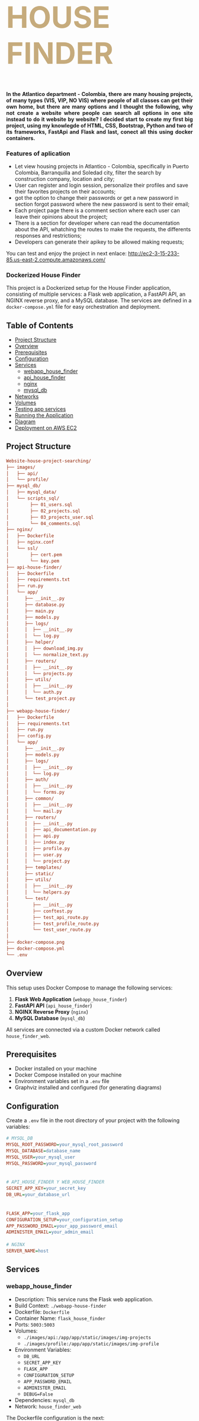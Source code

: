 <div class="row ">
	<div class="col ">
		<h1  style="color:#C6AB7C; font-size: 80px; font-weight:bold;">HOUSE FINDER</h1>
	</div>
</div>

<h4 align="justify">In the Atlantico department - Colombia, there are many housing projects, of many types (VIS, VIP, NO VIS) where people of all classes can get their own home, but there are many options and I thought the following, why not create a website where people can search all options in one site instead to do it website by website? I decided start to create my first big project, using my knowlegde of HTML, CSS, Bootstrap, Python and two of its frameworks, FastApi and Flask and last, conect all this using docker containers.</h4> 

### Features of aplication

- Let view housing projects in Atlantico - Colombia, specifically in Puerto Colombia, Barranquilla and Soledad city, filter the search by construction company, location and city;
- User can register and login session, personalize their profiles and save their favorites projects on their accounts;
- got the option to change their passwords or get a new password in section forgot password where the new password is sent to their email;
- Each project page there is a comment section where each user can leave their opinions about the project;
- There is a section for developer where can read the documentation about the API, whatching the routes to make the requests, the differents responses and restrictions;
- Developers can generate their apikey to be allowed making requests;

You can test and enjoy the project in next enlace: http://ec2-3-15-233-85.us-east-2.compute.amazonaws.com/

### Dockerized  House Finder

This project is a Dockerized setup for the House Finder application, consisting of multiple services: a Flask web application, a FastAPI API, an NGINX reverse proxy, and a MySQL database. The services are defined in a `docker-compose.yml` file for easy orchestration and deployment.

## Table of Contents
- [Project Structure](#project-structure)
- [Overview](#overview)
- [Prerequisites](#prerequisites)
- [Configuration](#configuration)
- [Services](#services)
  - [webapp_house_finder](#webapp_house_finder)
  - [api_house_finder](#api_house_finder)
  - [nginx](#nginx)
  - [mysql_db](#mysql_db)
- [Networks](#networks)
- [Volumes](#volumes)
- [Testing app services](#testing-app-services)
- [Running the Application](#running-the-application)
- [Diagram](#diagram)
- [Deployment on AWS EC2](#deployment-on-aws-ec2)

## Project Structure
```ini
Website-house-project-searching/
├── images/
│   ├── api/
│   └── profile/
├── mysql_db/
│   ├── mysql_data/
│   └── scripts_sql/
│        ├── 01_users.sql
│        ├── 02_projects.sql
│        ├── 03_projects_user.sql
│        └── 04_comments.sql
├── nginx/
│   ├── Dockerfile
│   ├── nginx.conf
│   └── ssl/
│        ├── cert.pem
│        └── key.pem
├── api-house-finder/
│   ├── Dockerfile
│   ├── requirements.txt
│   ├── run.py
│   └── app/
│      ├── __init__.py
│      ├── database.py
│      ├── main.py
│      ├── models.py
│      ├── logs/	
│      │  ├── __init__.py
│      │  └── log.py                                                                                                                                                                  
│      ├── helper/
│      │  ├── download_img.py
│      │  └── normalize_text.py
│      ├── routers/	
│      │  ├── __init__.py
│      │  └── projects.py
│      ├── utils/	
│      │  ├── __init__.py
│      │  └── auth.py
│      └── test_project.py
│
├── webapp-house-finder/
│   ├── Dockerfile
│   ├── requirements.txt
│   ├── run.py
│   ├── config.py
│   └── app/
│      ├── __init__.py
│      ├── models.py
│      ├── logs/	
│      │  ├── __init__.py
│      │  └── log.py                                                                                                                                                                  
│      ├── auth/
│      │  ├── __init__.py
│      │  └── forms.py
│      ├── common/
│      │  ├── __init__.py
│      │  └── mail.py
│      ├── routers/	
│      │  ├── __init__.py
│      │  ├── api_documentation.py
│      │  ├── api.py
│      │  ├── index.py
│      │  ├── profile.py
│      │  ├── user.py
│      │  └── project.py
│      ├── templates/
│      ├── static/
│      ├── utils/	
│      │  ├── __init__.py
│      │  └── helpers.py
│      └── test/
│         ├── __init__.py
│         ├── conftest.py
│         ├── test_api_route.py
│         ├── test_profile_route.py
│         └── test_user_route.py
│   
├── docker-compose.png  
├── docker-compose.yml
└── .env


```

## Overview

This setup uses Docker Compose to manage the following services:

1. **Flask Web Application** (`webapp_house_finder`)
2. **FastAPI API** (`api_house_finder`)
3. **NGINX Reverse Proxy** (`nginx`)
4. **MySQL Database** (`mysql_db`)

All services are connected via a custom Docker network called `house_finder_web`.

## Prerequisites

- Docker installed on your machine
- Docker Compose installed on your machine
- Environment variables set in a `.env` file
- Graphviz installed and configured (for generating diagrams)


## Configuration

Create a `.env` file in the root directory of your project with the following variables:

```ini
# MYSQL_DB
MYSQL_ROOT_PASSWORD=your_mysql_root_password
MYSQL_DATABASE=database_name
MYSQL_USER=your_mysql_user
MYSQL_PASSWORD=your_mysql_password


# API_HOUSE_FINDER Y WEB_HOUSE_FINDER
SECRET_APP_KEY=your_secret_key
DB_URL=your_database_url


FLASK_APP=your_flask_app
CONFIGURATION_SETUP=your_configuration_setup
APP_PASSWORD_EMAIL=your_app_password_email
ADMINISTER_EMAIL=your_admin_email

# NGINX
SERVER_NAME=host
```
## Services
### webapp_house_finder

- Description: This service runs the Flask web application.
- Build Context: `./webapp-house-finder`
- Dockerfile: `Dockerfile`
- Container Name: `flask_house_finder`
- Ports: `5003:5003`
- Volumes:
     - `./images/api:/app/app/static/images/img-projects`
     - `./images/profile:/app/app/static/images/img-profile`
- Environment Variables:
     - `DB_URL`
     - `SECRET_APP_KEY`
     - `FLASK_APP`
     - `CONFIGURATION_SETUP`
     - `APP_PASSWORD_EMAIL`
     - `ADMINISTER_EMAIL`
     - `DEBUG=False`
- Dependencies: `mysql_db`
- Network: `house_finder_web`

The Dockerfile configuration is the next:
```init
FROM python:3.8-slim

RUN apt-get update && \
    apt-get install -y locales && \
    echo "en_US.UTF-8 UTF-8" > /etc/locale.gen && \
    locale-gen en_US.UTF-8

ENV LANG en_US.UTF-8
ENV LANGUAGE en_US:en
ENV LC_ALL en_US.UTF-8

WORKDIR /app

COPY requirements.txt ./

RUN pip install -r requirements.txt

RUN pip install pytest

COPY . .

EXPOSE 5003

CMD ["gunicorn", "run:app", "-w", "4", "--bind", "0.0.0.0:5003"]
```
  
### api_house_finder
- Description: This service runs the FastAPI application.
- Build Context: `./api-house-finder`
- Dockerfile: `Dockerfile`
- Container Name: `fastapi_house_finder`
- Ports: `8000:8000`
- Volumes:
     - `./images/api:/app/app/static/images/img-projects`
- Environment Variables:
     - `DB_URL`
     - `SECRET_APP_KEY`
- Dependencies: `mysql_db`
- Network: `house_finder_web`
The Dockerfile configuration is the next:
```init
FROM python:3.11-slim

WORKDIR /app

COPY requirements.txt .

RUN pip install -r requirements.txt

RUN pip install pytest

COPY . .

CMD ["uvicorn", "main:app", "--host", "0.0.0.0", "--port", "8000"]
```

### nginx
- Description: This service runs the NGINX reverse proxy.
- Build Context: `./nginx`
- Ports: `80:80`
- Dependencies: `webapp_house_finder`, `api_house_finder`
- Network: `house_finder_web`
The Dockerfile configuration is the next:

```init
FROM nginx:latest

COPY nginx.conf /etc/nginx/nginx.conf

EXPOSE 80
```

### mysql_db
- Description: This service runs the MySQL database.
- Image: `mysql:latest`
- Container Name: `mysql_db`
- Ports: `3306:3306`
- Environment Variables:
     - `MYSQL_ROOT_PASSWORD`
     - `MYSQL_DATABASE`
     - `MYSQL_USER`
     - `MYSQL_PASSWORD`
- Volumes:
     - `./mysql_db/mysql_data:/var/lib/mysql`
     - `./mysql_db/scripts_sql:/docker-entrypoint-initdb.d`
- Network:
     - `house_finder_web`

## Networks
- house_finder_web: A custom network for connecting all the services.

## Volumes
- mysql_data: Stores MySQL data.
- images: Stores images used by the applications.

## Testing app services
In same `.env` file in the root directory of your project with the following test variables:
```ini
# .env file
TEST_CONFIGURATION_SETUP=TEST_CONFIG_FLASKAPP
TEST_DB_URL=SQLITE_URL_TESTING
TEST_APIKEY=TEST_CREDENTIALS_APIKEY
TEST_TOKEN=TEST_CREDENTIALS_TOKENSECRET
```
Docker compose configuration we add the next:

```ini
  test_fastapi:
    build:
      context: ./api-house-finder
      dockerfile: Dockerfile
    command: ["pytest"]
    environment:
      - DB_URL=${TEST_DB_URL}
      - TEST_APIKEY=${TEST_APIKEY}
      - TEST_TOKEN=${TEST_TOKEN}
    depends_on:
      - postgresql_db
    env_file:
      - .env

  test_flask:
    build:
      context: ./webapp-house-finder
      dockerfile: Dockerfile
    command: ["pytest", "app/tests/"]
    environment:
      - TEST_CONFIGURATION_SETUP=${TEST_CONFIGURATION_SETUP}
    env_file:
      - .env

```

## Running the Application

1. Ensure Docker and Docker Compose are installed.

2. Create a .env file in the root directory with the necessary environment variables.

3. Run the following command to build and start all services:
   
   `docker-compose up --build`

4. Access the services:
  - Flask Web Application: http://localhost:5003
  - FastAPI API: http://localhost:8000
  - NGINX Reverse Proxy: http://localhost:80

5. To stop the services, run:

   `docker-compose down`

## Diagram
- Below is a visual representation of the Docker Compose setup:

![Docker Compose Diagram](docker-compose.png)

## Deployment on AWS EC2
### Prerequisites
- AWS Account
- EC2 instance (Free tier, Amazon Linux 2 AMI)
- GitHub repository with your project

### Steps
1. Update the package index on your EC2 instance:
  
  ```ini
  sudo yum update -y
  ```

2. Install Docker:

 ```ini
  sudo amazon-linux-extras install docker
  sudo service docker start
  sudo usermod -a -G docker ec2-user
  ```

3. Install Docker Compose:

 ```ini
  sudo curl -L "https://github.com/docker/compose/releases/download/1.29.2/docker-compose-$(uname -s)-$(uname -m)" -o /usr/local/bin/docker-compose
  sudo chmod +x /usr/local/bin/docker-compose
  docker-compose --version  # Verify installation
  ```

4. Ensure the Docker daemon is running and set to start on boot:

 ```ini
  sudo systemctl start docker
  sudo systemctl enable docker
  ```

5. Create a directory to paste files of project:

 ```ini
    sudo mkdir house-finder
  ```

6. Transfer your Docker Compose file (docker-compose.yml) and directories from your local to the EC2 instance using scp or any preferred method:
  ```ini
    ssh -i vs-kp-1.pem ec2-user@ec2_public_ip
    mkdir house-finder	
    sudo chmod 755 /home/ec2-user/house-finder
    exit
    chmod 600 vs-kp-1.pem
    scp -i vs-kp-1.pem docker-compose.yml  ec2-user@ec2_public_ip:/home/ec2-user/house-finder
    scp -i vs-kp-1.pem -r images/ webapp-house-finder/ api-house-finder/ mysql_db/ logs/ nginx/ ec2-user@ec2_public_ip:/home/ec2-user/house-finder
  ```

7. Generate a self-signed SSL certificate (if you do not have a domain name):
  ```ini
  cd /house-finder/nginx/ssl/
  sudo openssl req -x509 -nodes -newkey rsa:4096 -keyout key.pem -out cert.pem -days 365
  ```

8. Configure the nginx.conf with nano to enable HTTPS connection in port 443:
  ```ini
  cd /house-finder/nginx/
  sudo nano nginx.conf
```

```ini
  events { }

http {
        include /etc/nginx/mime.types;
    server {
        listen 80;
        server_name ${SERVER_NAME};

        location / {
            proxy_pass http://flask_house_finder:5003;
            proxy_set_header Host $host;
            proxy_set_header X-Real-IP $remote_addr;
            proxy_set_header X-Forwarded-For $proxy_add_x_forwarded_for;
            proxy_set_header X-Forwarded-Proto $scheme;
        }

        location /api/ {
            proxy_pass http://fastapi_house_finder:8000;
            proxy_set_header Host $host;
            proxy_set_header X-Real-IP $remote_addr;
            proxy_set_header X-Forwarded-For $proxy_add_x_forwarded_for;
            proxy_set_header X-Forwarded-Proto $scheme;
            proxy_set_header api_key $upstream_http_api_key;
        }

        location /docs {
            proxy_pass http://fastapi_house_finder:8000/docs;
            proxy_set_header Host $host;
            proxy_set_header X-Real-IP $remote_addr;
            proxy_set_header X-Forwarded-For $proxy_add_x_forwarded_for;
            proxy_set_header X-Forwarded-Proto $scheme;
        }

        location /openapi.json {
            proxy_pass http://fastapi_house_finder:8000/openapi.json;
            proxy_set_header Host $host;
            proxy_set_header X-Real-IP $remote_addr;
            proxy_set_header X-Forwarded-For $proxy_add_x_forwarded_for;
            proxy_set_header X-Forwarded-Proto $scheme;
        }
        location /redoc {
            proxy_pass http://fastapi_house_finder:8000/redoc;
            proxy_set_header Host $host;
            proxy_set_header X-Real-IP $remote_addr;
            proxy_set_header X-Forwarded-For $proxy_add_x_forwarded_for;
            proxy_set_header X-Forwarded-Proto $scheme;
        }
    }


        server{
                listen 443 ssl;
                server_name ${SERVER_NAME};

                ssl_certificate /etc/nginx/ssl/cert.pem;
                ssl_certificate_key /etc/nginx/ssl/key.pem;

                location / {
                        proxy_pass http://flask_house_finder:5003;
                        proxy_set_header Host $host;
                        proxy_set_header X-Real-IP $remote_addr;
                        proxy_set_header X-Forwarded-For $proxy_add_x_forwarded_for;
                        proxy_set_header X-Forwarded-Proto $scheme;
                      }

                location /api/ {
                        proxy_pass http://fastapi_house_finder:8000;
                        proxy_set_header Host $host;
                        proxy_set_header X-Real-IP $remote_addr;
                        proxy_set_header X-Forwarded-For $proxy_add_x_forwarded_for;
                        proxy_set_header X-Forwarded-Proto $scheme;
                        proxy_set_header api_key $upstream_http_api_key;                      
                        }

                location /openapi.json{
                        proxy_pass http://fastapi_house_finder:8000/openapi.json;
                        proxy_set_header Host $host;
                        proxy_set_header X-Real-IP $remote_addr;
                        proxy_set_header X-Forwarded-For $proxy_add_x_forwarded_for;
                        proxy_set_header X-Forwarded-Proto $scheme;
                        }

                location /redoc {
                        proxy_pass http://fastapi_house_finder:8000/redoc;
                        proxy_set_header Host $host;
                        proxy_set_header X-Real-IP $remote_addr;
                        proxy_set_header X-Forwarded-For $proxy_add_x_forwarded_for;
                        proxy_set_header X-Forwarded-Proto $scheme;
                      }

        }
}
  ```

9. Modify Dockerfile to copy the ssl certificates:
  ```ini
  sudo nano Dockerfile
```

```ini
  FROM nginx:latest

  RUN mkdir -p /etc/nginx/ssl

  COPY ./ssl/cert.pem /etc/nginx/ssl/cert.pem
  COPY ./ssl/key.pem /etc/nginx/ssl/key.pem


  RUN chmod 700 /etc/nginx/ssl/

  COPY nginx.conf /etc/nginx/nginx.conf

  EXPOSE 80 443
  ```

10. Navigate to your project directory and enable port 443 and volume of ssl certifications and nginx.conf:
  ```ini
  cd Website-house-project-searching-
  sudo nano docker-compose-yml
```

```ini
version: "3.8"

networks:
  house_finder_web:

services:
          
  webapp_house_finder:
    container_name: flask_house_finder
    build:
      context: ./webapp-house-finder
      dockerfile: Dockerfile
    restart: always
    ports:
      - "5003:5003"
    volumes:
      - ./images/api:/app/app/static/images/img-projects
      - ./images/profile:/app/app/static/images/img-profile
    environment:
      - DB_URL=${DB_URL}
      - SECRET_APP_KEY=${SECRET_APP_KEY}
      - FLASK_APP=${FLASK_APP}
      - CONFIGURATION_SETUP=${CONFIGURATION_SETUP}
      - APP_PASSWORD_EMAIL=${APP_PASSWORD_EMAIL}
      - ADMINISTER_EMAIL=${ADMINISTER_EMAIL}
      - DEBUG=False
      - SERVER_NAME=${SERVER_NAME}
    depends_on:
      - mysql_db
    env_file:
      - .env
    networks:
      - house_finder_web
  
  api_house_finder:
    container_name: fastapi_house_finder
    build:
      context: ./api-house-finder
      dockerfile: Dockerfile
    restart: always
    ports:
      - "8000:8000"
    volumes:
      - ./images/api:/app/app/static/images/img-projects
    environment:
      - DB_URL=${DB_URL}
      - SECRET_APP_KEY=${SECRET_APP_KEY}
    depends_on:
      - mysql_db
    env_file:
      - .env
    networks:
      - house_finder_web

  nginx:
    build:
      context: ./nginx
    restart: always
    ports:
      - "80:80"
      - "443:443"
    volumes:
      - ./nginx/nginx.conf:/etc/nginx/nginx.conf:ro
      - ./nginx/ssl/cert.pem:/etc/nginx/ssl/cert.pem
      - ./nginx/ssl/key.pem:/etc/nginx/ssl/key.pem   
    depends_on:
      - webapp_house_finder
      - api_house_finder
    environment:
      - SERVER_NAME=${SERVER_NAME}
    networks:
      - house_finder_web


  mysql_db:
    container_name: mysql_db
    image: mysql:latest
    restart: always
    volumes:
      - ./mysql_db/mysql_data:/var/lib/mysql
      - ./mysql_db/scripts_sql:/docker-entrypoint-initdb.d
    ports:
      - "3306:3306"
    environment:
      - MYSQL_ROOT_PASSWORD=${MYSQL_ROOT_PASSWORD}
      - MYSQL_DATABASE=${MYSQL_DATABASE}
      - MYSQL_USER=${MYSQL_USER}
      - MYSQL_PASSWORD=${MYSQL_PASSWORD}
    env_file:
      - .env
    networks:
      - house_finder_web


volumes:
  mysql_data:
  images:
  ```

11. Modify `.env` :
   - To change environment variable `PRO_SERVER_NAME`, if you don't have domain, use the `Public IPv4 DNS` or `Public IPv4 address` EC2 instance.

11. Run Docker Compose to start your application:
  ```ini
  sudo docker-compose up -d --build
  ```

### Verifying the Deployment
1. Check if the Docker containers are running:
  ```ini
   sudo docker ps
  ```

2. Access your application:
  - Open your browser and navigate to your EC2 instance's public IP address.

### Notes
  - Ensure your EC2 instance security groups allow traffic on the necessary ports (e.g., 80 and 443 for HTTP and HTTPS).

  - For a production environment, consider using a proper SSL certificate from a trusted Certificate Authority.
